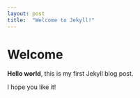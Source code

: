 ```yaml
---
layout: post
title:  "Welcome to Jekyll!"
---
```


# Welcome

**Hello world**, this is my first Jekyll blog post.

I hope you like it! 
